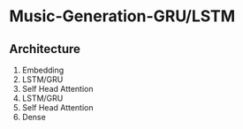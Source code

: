 # Music-Generation-GRU/LSTM

## Architecture
1. Embedding
2. LSTM/GRU
3. Self Head Attention
4. LSTM/GRU
5. Self Head Attention
6. Dense


